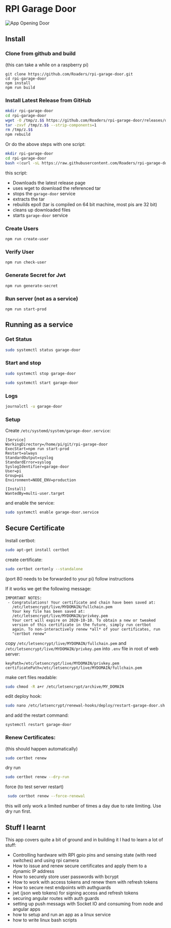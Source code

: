 # RPI Garage Door

![App Opening Door](readmeAssets/appOpen.gif)

## Install

### Clone from github and build
(this can take a while on a raspberry pi)

```
git clone https://github.com/Roaders/rpi-garage-door.git
cd rpi-garage-door
npm install
npm run build
```

### Install Latest Release from GitHub

```bash
mkdir rpi-garage-door
cd rpi-garage-door
wget -O /tmp/z.$$ https://github.com/Roaders/rpi-garage-door/releases/download/[LATEST_VERSION]/garage-door-opener-[LATEST_VERSION].tgz
tar -zxvf /tmp/z.$$ --strip-components=1
rm /tmp/z.$$
npm rebuild
```

Or do the above steps with one script:

```bash
mkdir rpi-garage-door
cd rpi-garage-door
bash <(curl -sL https://raw.githubusercontent.com/Roaders/rpi-garage-door/master/update-release.sh)
```

this script:

 * Downloads the latest release page
 * uses wget to download the referenced tar
 * stops the `garage-door` service
 * extracts the tar
 * rebuilds epoll (tar is compiled on 64 bit machine, most pis are 32 bit)
 * cleans up downloaded files
 * starts `garage-door` service

### Create Users

```
npm run create-user
```

### Verify User

```
npm run check-user
```

### Generate Secret for Jwt

```
npm run generate-secret
```

### Run server (not as a service)

```
npm run start-prod
```

## Running as a service

### Get Status

```bash
sudo systemctl status garage-door
```

### Start and stop

```bash
sudo systemctl stop garage-door
```
```bash
sudo systemctl start garage-door
```

### Logs

```bash
journalctl -u garage-door
```

### Setup

Create `/etc/systemd/system/garage-door.service`:

```
[Service]
WorkingDirectory=/home/pi/git/rpi-garage-door
ExecStart=npm run start-prod
Restart=always
StandardOutput=syslog
StandardError=syslog
SyslogIdentifier=garage-door
User=pi
Group=pi
Environment=NODE_ENV=production

[Install]
WantedBy=multi-user.target
```

and enable the service:

```bash
sudo systemctl enable garage-door.service
```

## Secure Certificate

Install certbot:

```bash
sudo apt-get install certbot
```

create certificate:

```bash
sudo certbot certonly --standalone
```
(port 80 needs to be forwarded to your pi)
follow instructions

If it works we get the following message:

```
IMPORTANT NOTES:
 - Congratulations! Your certificate and chain have been saved at:
   /etc/letsencrypt/live/MYDOMAIN/fullchain.pem
   Your key file has been saved at:
   /etc/letsencrypt/live/MYDOMAIN/privkey.pem
   Your cert will expire on 2020-10-10. To obtain a new or tweaked
   version of this certificate in the future, simply run certbot
   again. To non-interactively renew *all* of your certificates, run
   "certbot renew"
```

copy `/etc/letsencrypt/live/MYDOMAIN/fullchain.pem` and `/etc/letsencrypt/live/MYDOMAIN/privkey.pem` into `.env` file in root of web server:

```
keyPath=/etc/letsencrypt/live/MYDOMAIN/privkey.pem
certificatePath=/etc/letsencrypt/live/MYDOMAIN/fullchain.pem
```

make cert files readable:

```bash
sudo chmod -R a+r /etc/letsencrypt/archive/MY_DOMAIN
```

edit deploy hook:

```bash
sudo nano /etc/letsencrypt/renewal-hooks/deploy/restart-garage-door.sh
```
and add the restart command:
```
systemctl restart garage-door
```

### Renew Certificates:

(this should happen automatically)

```bash
sudo certbot renew
```

dry run

```bash
sudo certbot renew --dry-run
```

force (to test server restart)

```bash
 sudo certbot renew --force-renewal
```
this will only work a limited number of times a day due to rate limiting. Use dry run first.


## Stuff I learnt

This app covers quite a bit of ground and in building it I had to learn a lot of stuff:

 * Controlling hardware with RPI gpio pins and sensing state (with reed switches) and using rpi camera
 * How to issue and renew secure certificates and apply them to a dynamic IP address
 * How to securely store user passwords with bcrypt
 * How to work with access tokens and renew them with refresh tokens
 * How to secure nest endpoints with authguards
 * jwt (json web tokens) for signing access and refresh tokens
 * securing angular routes with auth guards
 * setting up push messags with Socket IO and consuming from node and angular apps
 * how to setup and run an app as a linux service
 * how to write linux bash scripts